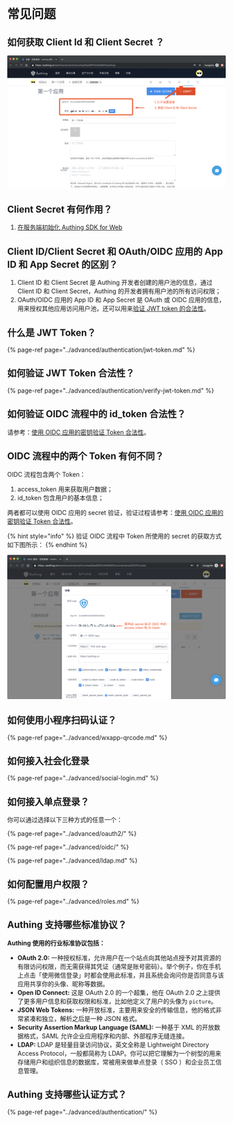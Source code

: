 # 常见问题

## 如何获取 Client Id 和 Client Secret ？

![](../.gitbook/assets/image%20%2842%29.png)

## Client Secret 有何作用？

1. [在服务端初始化 Authing SDK for Web](https://learn.authing.cn/authing/sdk/authing-sdk-for-web#fu-wu-duan)

## Client ID/Client Secret 和 OAuth/OIDC 应用的 App ID 和 App Secret 的区别？

1. Client ID 和 Client Secret 是 Authing 开发者创建的用户池的信息，通过 Client ID 和 Client Secret，Authing 的开发者拥有用户池的所有访问权限；
2. OAuth/OIDC 应用的 App ID 和 App Secret 是 OAuth 或 OIDC 应用的信息，用来授权其他应用访问用户池，还可以用来[验证 JWT token 的合法性](https://learn.authing.cn/authing/advanced/authentication/verify-jwt-token)。

## 什么是 JWT Token？

{% page-ref page="../advanced/authentication/jwt-token.md" %}

## 如何验证 JWT Token 合法性？

{% page-ref page="../advanced/authentication/verify-jwt-token.md" %}

## 如何验证 OIDC 流程中的 id\_token 合法性？

请参考：[使用 OIDC 应用的密钥验证 Token 合法性](https://learn.authing.cn/authing/advanced/authentication/verify-jwt-token#shi-yong-oidc-ying-yong-de-mi-yue-yan-zheng-token)。

## OIDC 流程中的两个 Token 有何不同？

OIDC 流程包含两个 Token：

1. access\_token 用来获取用户数据；
2. id\_token 包含用户的基本信息；

两者都可以使用 OIDC 应用的 secret 验证，验证过程请参考：[使用 OIDC 应用的密钥验证 Token 合法性](https://learn.authing.cn/authing/advanced/authentication/verify-jwt-token#shi-yong-oidc-ying-yong-de-mi-yue-yan-zheng-token)。

{% hint style="info" %}
验证 OIDC 流程中 Token 所使用的 secret 的获取方式如下图所示：
{% endhint %}

![](../.gitbook/assets/image%20%28133%29.png)

## 如何使用小程序扫码认证？

{% page-ref page="../advanced/wxapp-qrcode.md" %}

## 如何接入社会化登录

{% page-ref page="../advanced/social-login.md" %}

## 如何接入单点登录？

你可以通过选择以下三种方式的任意一个：

{% page-ref page="../advanced/oauth2/" %}

{% page-ref page="../advanced/oidc/" %}

{% page-ref page="../advanced/ldap.md" %}

## 如何配置用户权限？

{% page-ref page="../advanced/roles.md" %}

## Authing 支持哪些标准协议？

**Authing 使用的行业标准协议包括：**

* **OAuth 2.0:** 一种授权标准，允许用户在一个站点向其他站点授予对其资源的有限访问权限，而无需获得其凭证（通常是账号密码）。举个例子，你在手机上点击「使用微信登录」时都会使用此标准，并且系统会询问你是否同意与该应用共享你的头像、昵称等数据。
* **Open ID Connect:** 这是 OAuth 2.0 的一个超集，他在 OAuth 2.0 之上提供了更多用户信息和获取权限和标准，比如他定义了用户的头像为 `picture`。
* **JSON Web Tokens:** 一种开放标准，主要用来安全的传输信息，他的格式非常紧凑和独立，解析之后是一种 JSON 格式。
* **Security Assertion Markup Language \(SAML\):** 一种基于 XML 的开放数据格式，SAML 允许企业应用程序和内部、外部程序无缝连接。
* **LDAP:** LDAP 是轻量目录访问协议，英文全称是 Lightweight Directory Access Protocol，一般都简称为 LDAP。你可以把它理解为一个树型的用来存储用户和组织信息的数据库，常被用来做单点登录（ SSO ）和企业员工信息管理。

## Authing 支持哪些认证方式？

{% page-ref page="../advanced/authentication/" %}



